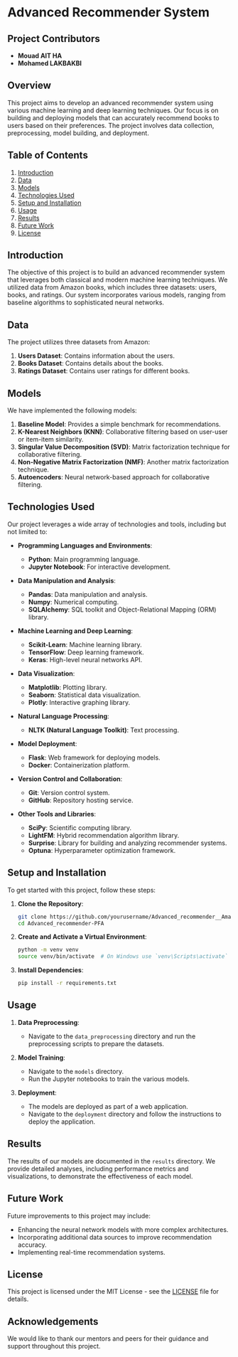 # Advanced Recommender System

## Project Contributors
- **Mouad AIT HA**
- **Mohamed LAKBAKBI**

## Overview

This project aims to develop an advanced recommender system using various machine learning and deep learning techniques. Our focus is on building and deploying models that can accurately recommend books to users based on their preferences. The project involves data collection, preprocessing, model building, and deployment.

## Table of Contents
1. [Introduction](#introduction)
2. [Data](#data)
3. [Models](#models)
4. [Technologies Used](#technologies-used)
5. [Setup and Installation](#setup-and-installation)
6. [Usage](#usage)
7. [Results](#results)
8. [Future Work](#future-work)
9. [License](#license)

## Introduction

The objective of this project is to build an advanced recommender system that leverages both classical and modern machine learning techniques. We utilized data from Amazon books, which includes three datasets: users, books, and ratings. Our system incorporates various models, ranging from baseline algorithms to sophisticated neural networks.

## Data

The project utilizes three datasets from Amazon:
1. **Users Dataset**: Contains information about the users.
2. **Books Dataset**: Contains details about the books.
3. **Ratings Dataset**: Contains user ratings for different books.

## Models

We have implemented the following models:
1. **Baseline Model**: Provides a simple benchmark for recommendations.
2. **K-Nearest Neighbors (KNN)**: Collaborative filtering based on user-user or item-item similarity.
3. **Singular Value Decomposition (SVD)**: Matrix factorization technique for collaborative filtering.
4. **Non-Negative Matrix Factorization (NMF)**: Another matrix factorization technique.
5. **Autoencoders**: Neural network-based approach for collaborative filtering.

## Technologies Used

Our project leverages a wide array of technologies and tools, including but not limited to:
- **Programming Languages and Environments**:
  - **Python**: Main programming language.
  - **Jupyter Notebook**: For interactive development.
  
- **Data Manipulation and Analysis**:
  - **Pandas**: Data manipulation and analysis.
  - **Numpy**: Numerical computing.
  - **SQLAlchemy**: SQL toolkit and Object-Relational Mapping (ORM) library.

- **Machine Learning and Deep Learning**:
  - **Scikit-Learn**: Machine learning library.
  - **TensorFlow**: Deep learning framework.
  - **Keras**: High-level neural networks API.

- **Data Visualization**:
  - **Matplotlib**: Plotting library.
  - **Seaborn**: Statistical data visualization.
  - **Plotly**: Interactive graphing library.

- **Natural Language Processing**:
  - **NLTK (Natural Language Toolkit)**: Text processing.

- **Model Deployment**:
  - **Flask**: Web framework for deploying models.
  - **Docker**: Containerization platform.

- **Version Control and Collaboration**:
  - **Git**: Version control system.
  - **GitHub**: Repository hosting service.

- **Other Tools and Libraries**:
  - **SciPy**: Scientific computing library.
  - **LightFM**: Hybrid recommendation algorithm library.
  - **Surprise**: Library for building and analyzing recommender systems.
  - **Optuna**: Hyperparameter optimization framework.

## Setup and Installation

To get started with this project, follow these steps:

1. **Clone the Repository**:
    ```sh
    git clone https://github.com/yourusername/Advanced_recommender__Amazon_books.git
    cd Advanced_recommender-PFA
    ```

2. **Create and Activate a Virtual Environment**:
    ```sh
    python -m venv venv
    source venv/bin/activate  # On Windows use `venv\Scripts\activate`
    ```

3. **Install Dependencies**:
    ```sh
    pip install -r requirements.txt
    ```

## Usage

1. **Data Preprocessing**:
    - Navigate to the `data_preprocessing` directory and run the preprocessing scripts to prepare the datasets.

2. **Model Training**:
    - Navigate to the `models` directory.
    - Run the Jupyter notebooks to train the various models.

3. **Deployment**:
    - The models are deployed as part of a web application.
    - Navigate to the `deployment` directory and follow the instructions to deploy the application.

## Results

The results of our models are documented in the `results` directory. We provide detailed analyses, including performance metrics and visualizations, to demonstrate the effectiveness of each model.

## Future Work

Future improvements to this project may include:
- Enhancing the neural network models with more complex architectures.
- Incorporating additional data sources to improve recommendation accuracy.
- Implementing real-time recommendation systems.

## License

This project is licensed under the MIT License - see the [LICENSE](LICENSE) file for details.

## Acknowledgements

We would like to thank our mentors and peers for their guidance and support throughout this project.

